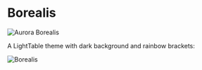 Borealis
========

![Aurora Borealis](https://raw.github.com/Misophistful/borealis-lighttable-theme/master/Borealis.jpg)

A LightTable theme with dark background and rainbow brackets:

![Borealis](https://raw.github.com/Misophistful/borealis-lighttable-theme/master/borealis-lightable-theme.png)


